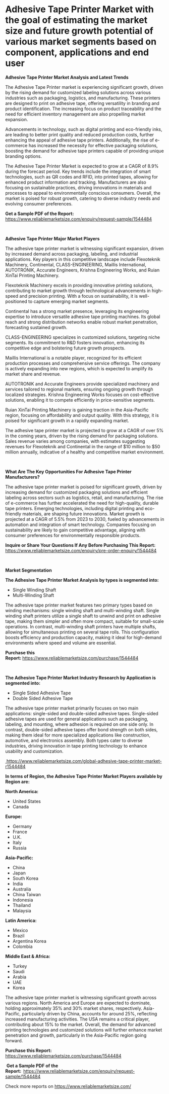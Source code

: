 <p><h1>Adhesive Tape Printer Market with the goal of estimating the market size and future growth potential of various market segments based on component, applications and end user</h1></p><p><strong>Adhesive Tape Printer Market Analysis and Latest Trends</strong></p>
<p><p>The Adhesive Tape Printer market is experiencing significant growth, driven by the rising demand for customized labeling solutions across various industries such as packaging, logistics, and manufacturing. These printers are designed to print on adhesive tape, offering versatility in branding and product identification. The increasing focus on product traceability and the need for efficient inventory management are also propelling market expansion.</p><p>Advancements in technology, such as digital printing and eco-friendly inks, are leading to better print quality and reduced production costs, further enhancing the appeal of adhesive tape printers. Additionally, the rise of e-commerce has increased the necessity for effective packaging solutions, boosting the demand for adhesive tape printers capable of providing unique branding options.</p><p>The Adhesive Tape Printer Market is expected to grow at a CAGR of 8.9% during the forecast period. Key trends include the integration of smart technologies, such as QR codes and RFID, into printed tapes, allowing for enhanced product information and tracking. Manufacturers are also focusing on sustainable practices, driving innovations in materials and processes to appeal to environmentally conscious consumers. Overall, the market is poised for robust growth, catering to diverse industry needs and evolving consumer preferences.</p></p>
<p><strong>Get a Sample PDF of the Report:&nbsp;</strong> <a href="https://www.reliablemarketsize.com/enquiry/request-sample/1544484?utm_campaign=2034&utm_medium=2&utm_source=Github&utm_content=ia&utm_term=17022025&utm_id=adhesive-tape-printer">https://www.reliablemarketsize.com/enquiry/request-sample/1544484</a></p>
<p>&nbsp;</p>
<p><strong>Adhesive Tape Printer Major Market Players</strong></p>
<p><p>The adhesive tape printer market is witnessing significant expansion, driven by increased demand across packaging, labeling, and industrial applications. Key players in this competitive landscape include Flexoteknik Machinery, Continental, CLASS-ENGINEERING, Maillis International, AUTOTRONIK, Accurate Engineers, Krishna Engineering Works, and Ruian XinTai Printing Machinery.</p><p>Flexoteknik Machinery excels in providing innovative printing solutions, contributing to market growth through technological advancements in high-speed and precision printing. With a focus on sustainability, it is well-positioned to capture emerging market segments.</p><p>Continental has a strong market presence, leveraging its engineering expertise to introduce versatile adhesive tape printing machines. Its global reach and strong distribution networks enable robust market penetration, forecasting sustained growth.</p><p>CLASS-ENGINEERING specializes in customized solutions, targeting niche segments. Its commitment to R&D fosters innovation, enhancing its competitive edge and bolstering future growth prospects.</p><p>Maillis International is a notable player, recognized for its efficient production processes and comprehensive service offerings. The company is actively expanding into new regions, which is expected to amplify its market share and revenue.</p><p>AUTOTRONIK and Accurate Engineers provide specialized machinery and services tailored to regional markets, ensuring ongoing growth through localized strategies. Krishna Engineering Works focuses on cost-effective solutions, enabling it to compete efficiently in price-sensitive segments.</p><p>Ruian XinTai Printing Machinery is gaining traction in the Asia-Pacific region, focusing on affordability and output quality. With this strategy, it is poised for significant growth in a rapidly expanding market.</p><p>The adhesive tape printer market is projected to grow at a CAGR of over 5% in the coming years, driven by the rising demand for packaging solutions. Sales revenue varies among companies, with estimates suggesting revenues for Flexoteknik and Continental in the range of $10 million to $50 million annually, indicative of a healthy and competitive market environment.</p></p>
<p>&nbsp;</p>
<p><strong>What Are The Key Opportunities For Adhesive Tape Printer Manufacturers?</strong></p>
<p><p>The adhesive tape printer market is poised for significant growth, driven by increasing demand for customized packaging solutions and efficient labeling across sectors such as logistics, retail, and manufacturing. The rise of e-commerce has further accelerated the need for high-quality, durable tape printers. Emerging technologies, including digital printing and eco-friendly materials, are shaping future innovations. Market growth is projected at a CAGR of 5.5% from 2023 to 2030, fueled by advancements in automation and integration of smart technology. Companies focusing on sustainability are likely to gain competitive advantage, aligning with consumer preferences for environmentally responsible products.</p></p>
<p><strong>Inquire or Share Your Questions If Any Before Purchasing This Report:</strong> <a href="https://www.reliablemarketsize.com/enquiry/pre-order-enquiry/1544484?utm_campaign=2034&utm_medium=2&utm_source=Github&utm_content=ia&utm_term=17022025&utm_id=adhesive-tape-printer">https://www.reliablemarketsize.com/enquiry/pre-order-enquiry/1544484</a></p>
<p>&nbsp;</p>
<p><strong>Market Segmentation</strong></p>
<p><strong>The Adhesive Tape Printer Market Analysis by types is segmented into:</strong></p>
<p><ul><li>Single Winding Shaft</li><li>Multi-Winding Shaft</li></ul></p>
<p><p>The adhesive tape printer market features two primary types based on winding mechanisms: single winding shaft and multi-winding shaft. Single winding shaft printers utilize a single shaft to unwind and print on adhesive tape, making them simpler and often more compact, suitable for small-scale operations. In contrast, multi-winding shaft printers have multiple shafts, allowing for simultaneous printing on several tape rolls. This configuration boosts efficiency and production capacity, making it ideal for high-demand environments where speed and volume are essential.</p></p>
<p><strong>Purchase this Report:&nbsp;</strong><a href="https://www.reliablemarketsize.com/purchase/1544484?utm_campaign=2034&utm_medium=2&utm_source=Github&utm_content=ia&utm_term=17022025&utm_id=adhesive-tape-printer">https://www.reliablemarketsize.com/purchase/1544484</a></p>
<p>&nbsp;</p>
<p><strong>The Adhesive Tape Printer Market Industry Research by Application is segmented into:</strong></p>
<p><ul><li>Single Sided Adhesive Tape</li><li>Double Sided Adhesive Tape</li></ul></p>
<p><p>The adhesive tape printer market primarily focuses on two main applications: single-sided and double-sided adhesive tapes. Single-sided adhesive tapes are used for general applications such as packaging, labeling, and mounting, where adhesion is required on one side only. In contrast, double-sided adhesive tapes offer bond strength on both sides, making them ideal for more specialized applications like construction, automotive, and electronics assembly. Both types cater to diverse industries, driving innovation in tape printing technology to enhance usability and customization.</p></p>
<p><a href="https://www.reliablemarketsize.com/global-adhesive-tape-printer-market-r1544484?utm_campaign=2034&utm_medium=2&utm_source=Github&utm_content=ia&utm_term=17022025&utm_id=adhesive-tape-printer">&nbsp;https://www.reliablemarketsize.com/global-adhesive-tape-printer-market-r1544484</a></p>
<p><strong>In terms of Region, the Adhesive Tape Printer Market Players available by Region are:</strong></p>
<p>
    <p> <strong> North America: </strong>
        <ul>
            <li>United States</li>
            <li>Canada</li>
        </ul>
        </p> 
    <p> <strong> Europe: </strong>
        <ul>
            <li>Germany</li>
            <li>France</li>
            <li>U.K.</li>
            <li>Italy</li>
            <li>Russia</li>
        </ul>
        </p> 
    <p> <strong> Asia-Pacific: </strong>
        <ul>
            <li>China</li>
            <li>Japan</li>
            <li>South Korea</li>
            <li>India</li>
            <li>Australia</li>
            <li>China Taiwan</li>
            <li>Indonesia</li>
            <li>Thailand</li>
            <li>Malaysia</li>
        </ul>
        </p> 
    <p> <strong> Latin America: </strong>
        <ul>
            <li>Mexico</li>
            <li>Brazil</li>
            <li>Argentina Korea</li>
            <li>Colombia</li>
        </ul>
        </p> 
    <p> <strong> Middle East & Africa: </strong>
        <ul>
            <li>Turkey</li>
            <li>Saudi</li>
            <li>Arabia</li>
            <li>UAE</li>
            <li>Korea</li>
        </ul>
    </p>
    </p>
<p><p>The adhesive tape printer market is witnessing significant growth across various regions. North America and Europe are expected to dominate, holding approximately 35% and 30% market shares, respectively. Asia-Pacific, particularly driven by China, accounts for around 25%, reflecting increased manufacturing activities. The USA remains a critical player, contributing about 15% to the market. Overall, the demand for advanced printing technologies and customized solutions will further enhance market penetration and growth, particularly in the Asia-Pacific region going forward.</p></p>
<p><strong>Purchase this Report: </strong><a href="https://www.reliablemarketsize.com/purchase/1544484?utm_campaign=2034&utm_medium=2&utm_source=Github&utm_content=ia&utm_term=17022025&utm_id=adhesive-tape-printer">https://www.reliablemarketsize.com/purchase/1544484</a></p>
<p>&nbsp;<strong>Get a Sample PDF of the Report:&nbsp;&nbsp;</strong><a href="https://www.reliablemarketsize.com/enquiry/request-sample/1544484?utm_campaign=2034&utm_medium=2&utm_source=Github&utm_content=ia&utm_term=17022025&utm_id=adhesive-tape-printer">https://www.reliablemarketsize.com/enquiry/request-sample/1544484</a></p>
<p><strong></strong></p>
<p>Check more reports on <a href="https://www.reliablemarketsize.com/?utm_campaign=2034&utm_medium=2&utm_source=Github&utm_content=ia&utm_term=17022025&utm_id=adhesive-tape-printer">https://www.reliablemarketsize.com/</a></p>